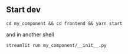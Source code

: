 ## Start dev 
`cd my_component && cd frontend && yarn start`

and in another shell

`streamlit run my_component/__init__.py `